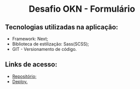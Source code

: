<h1 align="center">Desafio OKN - Formulário</h1>

<h2 align="left">Tecnologias utilizadas na aplicação:</h2>

<ul>
    <li>Framework: Next;</li>
    <li>Biblioteca de estilização: Sass(SCSS);</li>
    <li>GIT - Versionamento de código.</li>
</ul>

<h2>Links de acesso:</h2>

<ul>
    <li><a href="https://github.com/lhuanalee/Form-Challenge">Repositório;</a></li>
    <li><a href="https://form-challenge-omega.vercel.app/">Deploy.</a></li>
</ul>
